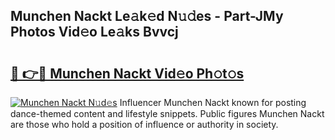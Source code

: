 ## Munchen Nackt Le𝚊k𝚎d N𝚞𝚍es - Part-JMy Photos Vid𝚎o Le𝚊ks Bvvcj

# <h2><a href="http://fb5kqk.evod.top/?m=Munchen+Nackt">🔗 👉🔴 Munchen Nackt Vid𝚎o Ph𝚘t𝚘s</a></h2>

[![Munchen Nackt N𝚞d𝚎s](https://i.imgur.com/8V9OHl7.gif)](http://fb5kqk.evod.top/?m=Munchen+Nackt)
Influencer Munchen Nackt known for posting dance-themed content and lifestyle snippets. Public figures Munchen Nackt are those who hold a position of influence or authority in society. 
